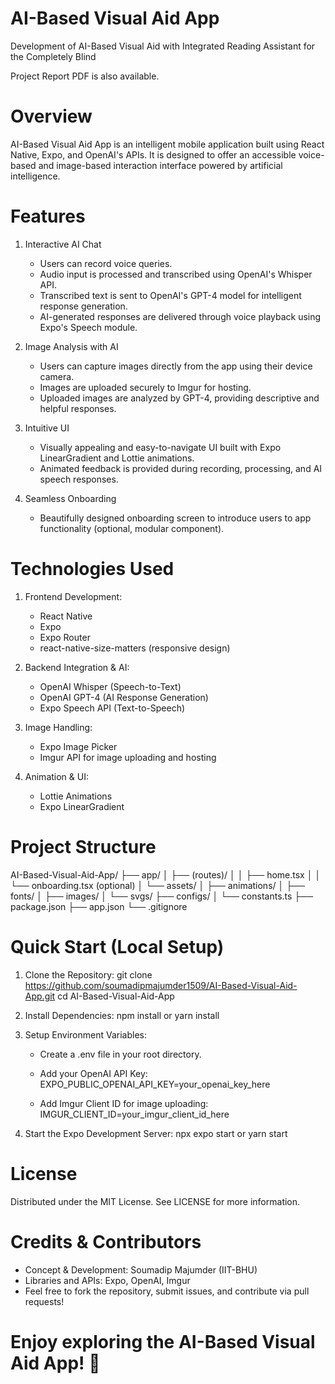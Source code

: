 # AI-Based Visual Aid App
   Development of AI-Based Visual Aid with Integrated Reading Assistant for the Completely Blind

   Project Report PDF is also available.

# Overview
   AI-Based Visual Aid App is an intelligent mobile application built using React Native, Expo, and OpenAI's APIs.
   It is designed to offer an accessible voice-based and image-based interaction interface powered by artificial intelligence.

# Features
1. Interactive AI Chat
   - Users can record voice queries.
   - Audio input is processed and transcribed using OpenAI's Whisper API.
   - Transcribed text is sent to OpenAI's GPT-4 model for intelligent response generation.
   - AI-generated responses are delivered through voice playback using Expo's Speech module.

2. Image Analysis with AI
   - Users can capture images directly from the app using their device camera.
   - Images are uploaded securely to Imgur for hosting.
   - Uploaded images are analyzed by GPT-4, providing descriptive and helpful responses.

3. Intuitive UI
   - Visually appealing and easy-to-navigate UI built with Expo LinearGradient and Lottie animations.
   - Animated feedback is provided during recording, processing, and AI speech responses.

4. Seamless Onboarding
   - Beautifully designed onboarding screen to introduce users to app functionality (optional, modular component).

# Technologies Used
1. Frontend Development:
   - React Native
   - Expo
   - Expo Router
   - react-native-size-matters (responsive design)

2. Backend Integration & AI:
   - OpenAI Whisper (Speech-to-Text)
   - OpenAI GPT-4 (AI Response Generation)
   - Expo Speech API (Text-to-Speech)

3. Image Handling:
   - Expo Image Picker
   - Imgur API for image uploading and hosting

4. Animation & UI:
   - Lottie Animations
   - Expo LinearGradient

# Project Structure
AI-Based-Visual-Aid-App/
    ├── app/
    │    ├── (routes)/
    │    │     ├── home.tsx
    │    │     └── onboarding.tsx (optional)
    │    └── assets/
    │          ├── animations/
    │          ├── fonts/
    │          ├── images/
    │          └── svgs/
    ├── configs/
    │    └── constants.ts
    ├── package.json
    ├── app.json
    └── .gitignore

# Quick Start (Local Setup)
1. Clone the Repository:
      git clone https://github.com/soumadipmajumder1509/AI-Based-Visual-Aid-App.git
      cd AI-Based-Visual-Aid-App

2. Install Dependencies:
      npm install
          or
      yarn install

3. Setup Environment Variables:
      - Create a .env file in your root directory.
      - Add your OpenAI API Key:
            EXPO_PUBLIC_OPENAI_API_KEY=your_openai_key_here

      - Add Imgur Client ID for image uploading:
            IMGUR_CLIENT_ID=your_imgur_client_id_here

4. Start the Expo Development Server:
      npx expo start
           or
      yarn start

# License
   Distributed under the MIT License. See LICENSE for more information.

# Credits & Contributors
   - Concept & Development: Soumadip Majumder (IIT-BHU)
   - Libraries and APIs: Expo, OpenAI, Imgur
   - Feel free to fork the repository, submit issues, and contribute via pull requests!

# Enjoy exploring the AI-Based Visual Aid App! 🌟
